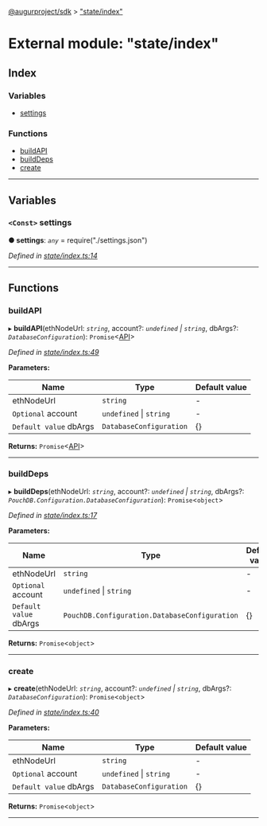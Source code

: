 [@augurproject/sdk](../README.md) > ["state/index"](../modules/_state_index_.md)

# External module: "state/index"

## Index

### Variables

* [settings](_state_index_.md#settings)

### Functions

* [buildAPI](_state_index_.md#buildapi)
* [buildDeps](_state_index_.md#builddeps)
* [create](_state_index_.md#create)

---

## Variables

<a id="settings"></a>

### `<Const>` settings

**● settings**: *`any`* =  require("./settings.json")

*Defined in [state/index.ts:14](https://github.com/AugurProject/augur/blob/1991ef64ef/packages/augur-sdk/src/state/index.ts#L14)*

___

## Functions

<a id="buildapi"></a>

###  buildAPI

▸ **buildAPI**(ethNodeUrl: *`string`*, account?: *`undefined` \| `string`*, dbArgs?: *`DatabaseConfiguration`*): `Promise`<[API](../classes/_state_getter_api_.api.md)>

*Defined in [state/index.ts:49](https://github.com/AugurProject/augur/blob/1991ef64ef/packages/augur-sdk/src/state/index.ts#L49)*

**Parameters:**

| Name | Type | Default value |
| ------ | ------ | ------ |
| ethNodeUrl | `string` | - |
| `Optional` account | `undefined` \| `string` | - |
| `Default value` dbArgs | `DatabaseConfiguration` |  {} |

**Returns:** `Promise`<[API](../classes/_state_getter_api_.api.md)>

___
<a id="builddeps"></a>

###  buildDeps

▸ **buildDeps**(ethNodeUrl: *`string`*, account?: *`undefined` \| `string`*, dbArgs?: *`PouchDB.Configuration.DatabaseConfiguration`*): `Promise`<`object`>

*Defined in [state/index.ts:17](https://github.com/AugurProject/augur/blob/1991ef64ef/packages/augur-sdk/src/state/index.ts#L17)*

**Parameters:**

| Name | Type | Default value |
| ------ | ------ | ------ |
| ethNodeUrl | `string` | - |
| `Optional` account | `undefined` \| `string` | - |
| `Default value` dbArgs | `PouchDB.Configuration.DatabaseConfiguration` |  {} |

**Returns:** `Promise`<`object`>

___
<a id="create"></a>

###  create

▸ **create**(ethNodeUrl: *`string`*, account?: *`undefined` \| `string`*, dbArgs?: *`DatabaseConfiguration`*): `Promise`<`object`>

*Defined in [state/index.ts:40](https://github.com/AugurProject/augur/blob/1991ef64ef/packages/augur-sdk/src/state/index.ts#L40)*

**Parameters:**

| Name | Type | Default value |
| ------ | ------ | ------ |
| ethNodeUrl | `string` | - |
| `Optional` account | `undefined` \| `string` | - |
| `Default value` dbArgs | `DatabaseConfiguration` |  {} |

**Returns:** `Promise`<`object`>

___

